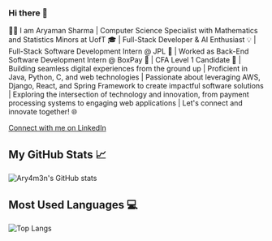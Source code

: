 ### Hi there 👋
👨‍💻 I am Aryaman Sharma | Computer Science Specialist with Mathematics and Statistics Minors at UofT 🎓 | Full-Stack Developer & AI Enthusiast 💡 | Full-Stack Software Development Intern @ JPL 🚀 | Worked as Back-End Software Development Intern @ BoxPay 🏦 | CFA Level 1 Candidate 💱 | Building seamless digital experiences from the ground up | Proficient in Java, Python, C, and web technologies | Passionate about leveraging AWS, Django, React, and Spring Framework to create impactful software solutions | Exploring the intersection of technology and innovation, from payment processing systems to engaging web applications | Let's connect and innovate together! 🌐

[Connect with me on LinkedIn](www.linkedin.com/in/aryaman-sharma-321891107) 

## My GitHub Stats 📈

![Ary4m3n's GitHub stats](https://github-readme-stats.vercel.app/api?username=Ary4m3n&show_icons=true)

## Most Used Languages 💻

![Top Langs](https://github-readme-stats.vercel.app/api/top-langs/?username=Ary4m3n&layout=compact)

<!--
**Ary4m3n/Ary4m3n** is a ✨ _special_ ✨ repository because its `README.md` (this file) appears on your GitHub profile.

Here are some ideas to get you started:

- 🔭 I’m currently working on ...
- 🌱 I’m currently learning ...
- 👯 I’m looking to collaborate on ...
- 🤔 I’m looking for help with ...
- 💬 Ask me about ...
- 📫 How to reach me: ...
- 😄 Pronouns: ...
- ⚡ Fun fact: ...
-->

